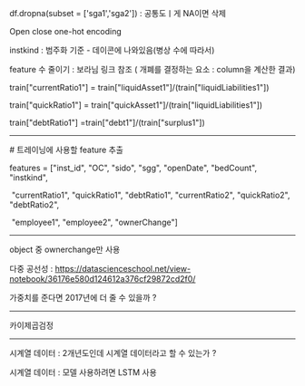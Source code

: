 df.dropna(subset = ['sga1','sga2']) : 공통도ㅣ게 NA이면 삭제

Open close one-hot encoding

instkind : 범주화 기준 - 데이콘에 나와있음(병상 수에 따라서)

feature 수 줄이기 : 보라님 링크 참조 ( 개폐를 결정하는 요소 : column을 계산한 결과)

train["currentRatio1"] = train["liquidAsset1"]/(train["liquidLiabilities1"])

train["quickRatio1"] = train["quickAsset1"]/(train["liquidLiabilities1"])

train["debtRatio1"] =train["debt1"]/(train["surplus1"])

--------

\# 트레이닝에 사용할 feature 추출

features = ["inst_id", "OC", "sido", "sgg", "openDate", "bedCount", "instkind", 

​      "currentRatio1", "quickRatio1", "debtRatio1", "currentRatio2", "quickRatio2", "debtRatio2", 

​      "employee1", "employee2", "ownerChange"]

---------

object 중 ownerchange만 사용

다중 공선성 : https://datascienceschool.net/view-notebook/36176e580d124612a376cf29872cd2f0/

가중치를 준다면 2017년에 더 줄 수 있을까 ?

----

카이제곱검정

--------

시계열 데이터 : 2개년도인데 시계열 데이터라고 할 수 있는가 ? 

시계열 데이터 : 모델 사용하려면 LSTM 사용

